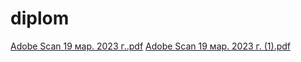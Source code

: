 # diplom
[Adobe Scan 19 мар. 2023 г..pdf](https://github.com/Maxya777/diplom/files/11010840/Adobe.Scan.19.2023.pdf)
[Adobe Scan 19 мар. 2023 г. (1).pdf](https://github.com/Maxya777/diplom/files/11010841/Adobe.Scan.19.2023.1.pdf)
